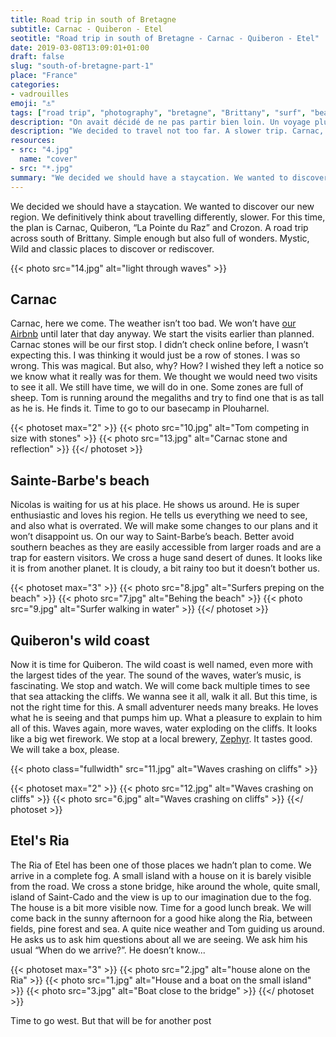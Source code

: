 ```yaml
---
title: Road trip in south of Bretagne
subtitle: Carnac - Quiberon - Etel
seotitle: "Road trip in south of Bretagne - Carnac - Quiberon - Etel"
date: 2019-03-08T13:09:01+01:00
draft: false
slug: "south-of-bretagne-part-1"
place: "France"
categories:
- vadrouilles
emoji: "⚓️"
tags: ["road trip", "photography", "bretagne", "Brittany", "surf", "beach", "tides", "morbihan", "quiberon", "carnac", "local", "slowlife", "holiday", "family"]
description: "On avait décidé de ne pas partir bien loin. Un voyage plus lent. Carnac, Quiberon, Etel. Découvrir notre region d'adoption."
description: "We decided to travel not too far. A slower trip. Carnac, Quiberon, Etel. We wanted to discover our new region."
resources:
- src: "4.jpg"
  name: "cover"
- src: "*.jpg"
summary: "We decided we should have a staycation. We wanted to discover our new region. We definitively think about travelling differently, slower. For this time, the plan is Carnac, Quiberon, “La Pointe du Raz” and Crozon. A road trip across south of Brittany. Simple enough but also full of wonders. Mystic, Wild and classic places to discover or rediscover."
---
```


We decided we should have a staycation. We wanted to discover our new region. We definitively think about travelling differently, slower. For this time, the plan is Carnac, Quiberon, “La Pointe du Raz” and Crozon. A road trip across south of Brittany. Simple enough but also full of wonders. Mystic, Wild and classic places to discover or rediscover.

{{< photo src="14.jpg" alt="light through waves" >}}

## Carnac

Carnac, here we come. The weather isn’t too bad. We won’t have [our Airbnb](https://www.airbnb.fr/rooms/11307466) until later that day anyway. We start the visits earlier than planned. Carnac stones will be our first stop. I didn’t check online before, I wasn’t expecting this. I was thinking it would just be a row of stones. I was so wrong. This was magical. But also, why? How? I wished they left a notice so we know what it really was for them. We thought we would need two visits to see it all. We still have time, we will do in one. Some zones are full of sheep. Tom is running around the megaliths and try to find one that is as tall as he is. He finds it. Time to go to our basecamp in Plouharnel.

{{< photoset max="2" >}}
{{< photo src="10.jpg" alt="Tom competing in size with stones" >}}
{{< photo src="13.jpg" alt="Carnac stone and reflection" >}}
{{</ photoset >}}

## Sainte-Barbe's beach

Nicolas is waiting for us at his place. He shows us around. He is super enthusiastic and loves his region. He tells us everything we need to see, and also what is overrated. We will make some changes to our plans and it won’t disappoint us. On our way to Saint-Barbe’s beach. Better avoid southern beaches as they are easily accessible from larger roads and are a trap for eastern visitors. We cross a huge sand desert of dunes. It looks like it is from another planet. It is cloudy, a bit rainy too but it doesn’t bother us.

{{< photoset max="3" >}}
{{< photo src="8.jpg" alt="Surfers preping on the beach" >}}
{{< photo src="7.jpg" alt="Behing the beach" >}}
{{< photo src="9.jpg" alt="Surfer walking in water" >}}
{{</ photoset >}}

## Quiberon's wild coast

Now it is time for Quiberon. The wild coast is well named, even more with the largest tides of the year. The sound of the waves, water’s music, is fascinating. We stop and watch. We will come back multiple times to see that sea attacking the cliffs. We wanna see it all, walk it all. But this time, is not the right time for this. A small adventurer needs many breaks. He loves what he is seeing and that pumps him up. What a pleasure to explain to him all of this. Waves again, more waves, water exploding on the cliffs. It looks like a big wet firework. We stop at a local brewery, [Zephyr](http://www.zephyr-biere.com). It tastes good. We will take a box, please.

{{< photo class="fullwidth" src="11.jpg" alt="Waves crashing on cliffs" >}}

{{< photoset max="2" >}}
{{< photo src="12.jpg" alt="Waves crashing on cliffs" >}}
{{< photo src="6.jpg" alt="Waves crashing on cliffs" >}}
{{</ photoset >}}

## Etel's Ria

The Ria of Etel has been one of those places we hadn’t plan to come. We arrive in a complete fog. A small island with a house on it is barely visible from the road. We cross a stone bridge, hike around the whole, quite small, island of Saint-Cado and the view is up to our imagination due to the fog. The house is a bit more visible now. Time for a good lunch break. We will come back in the sunny afternoon for a good hike along the Ria, between fields, pine forest and sea. A quite nice weather and Tom guiding us around. He asks us to ask him questions about all we are seeing. We ask him his usual “When do we arrive?”. He doesn’t know...

{{< photoset max="3" >}}
{{< photo src="2.jpg" alt="house alone on the Ria" >}}
{{< photo src="1.jpg" alt="House and a boat on the small island" >}}
{{< photo src="3.jpg" alt="Boat close to the bridge" >}}
{{</ photoset >}}

Time to go west. But that will be for another post
